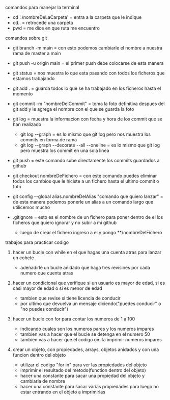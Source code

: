 


comandos para manejar la terminal

- cd '.\nombreDeLaCarpeta'      = entra a la carpeta que le indique
- cd..                          = retrocede una carpeta
- pwd                           = me dice en que ruta me encuentro




comandos sobre git

- git branch -m main                = con esto podemos cambiarle el nombre a nuestra rama de master a main
- git push -u origin main           = el primer push debe colocarse de esta manera
- git status                        = nos muestra lo que esta pasando con todos los ficheros que estamos trabajando
- git add .                         = guarda todos lo que se ha trabajado en los ficheros hasta el momento
- git commit -m "nombreDelCommit"   = toma la foto definitiva despues del git add y le agrega el nombre con el que se guarda la foto
- git log                           = muestra la informacion con fecha y hora de los commit que se han realizado
    * git log --graph               = es lo mismo que git log pero nos muestra los commits en forma de rama
    * git log --graph --decorate --all --oneline = es lo mismo que git log pero muestra los commit en una sola linea
- git push                          = este comando sube directamente los commits guardados a github 
- git checkout nombreDeFichero      = con este comando puedes eliminar todos los cambios que le hiciste a un fichero hasta el ultimo commit o foto
- git config --global alias.nombreDelAlias "comando que quiero lanzar" = de esta manera podemos ponerle un alias a un comando largo que utilicemos mucho


- .gitignore                        = esto es el nombre de un fichero para poner dentro de el los ficheros que quiero ignorar y no subir a mi github
    * luego de crear el fichero ingreso a el y pongo **/nombreDelFichero













trabajos para practicar codigo

1. hacer un bucle con while en el que hagas una cuenta atras para lanzar un cohete 
    - adeñadirle un bucle anidado que haga tres revisines por cada numero que cuenta atras

2. hacer un condicional que verifique si un usuario es mayor de edad, si es casi mayor de edad o si es menor de edad
    - tambien que revise si tiene licencia de conducir
    - por ultimo que devuelva un mensaje diciendo("puedes conducir" o "no puedes conducir")

3. hacer un bucle con for para contar los numeros de 1 a 100 
    - indicando cuales son los numeros pares y los numeros impares
    - tambien vas a hacer que el bucle se detenga en el numero 50
    - tambien vas a hacer que el codigo omita imprimir numeros impares

4. crear un objeto, con propiedades, arrays, objetos anidados y con una funcion dentro del objeto
    - utilizar el codigo "for in" para ver las propiedades del objeto
    - imprimir el resultado del metodo(function dentro del objeto)
    - hacer una constante para sacar una propiedad del objeto y cambiarla de nombre
    - hacer una constante para sacar varias propiedades para luego no estar entrando en el objeto a imprimirlas